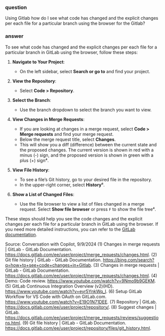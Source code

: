 ### question

Using Gitlab how do I see what code has changed and the explicit changes per each file for a particular branch using the browser for the Gitlab?

### answer

To see what code has changed and the explicit changes per each file for a particular branch in GitLab using the browser, follow these steps:

1. **Navigate to Your Project**:

   - On the left sidebar, select **Search or go to** and find your project.

2. **View the Repository**:

   - Select **Code > Repository**.

3. **Select the Branch**:

   - Use the branch dropdown to select the branch you want to view.

4. **View Changes in Merge Requests**:

   - If you are looking at changes in a merge request, select **Code > Merge requests** and find your merge request.
   - Below the merge request title, select **Changes**.
   - This will show you a diff (difference) between the current state and the proposed changes. The current version is shown in red with a minus (-) sign, and the proposed version is shown in green with a plus (+) sign⁴.

5. **View File History**:

   - To see a file’s Git history, go to your desired file in the repository.
   - In the upper-right corner, select **History**⁶.

6. **Show a List of Changed Files**:
   - Use the file browser to view a list of files changed in a merge request. Select **Show file browser** or press `F` to show the file tree⁴.

These steps should help you see the code changes and the explicit changes per each file for a particular branch in GitLab using the browser. If you need more detailed instructions, you can refer to the [GitLab documentation](^4^).

Source: Conversation with Copilot, 9/9/2024
(1) Changes in merge requests | GitLab - GitLab Documentation. https://docs.gitlab.com/ee/user/project/merge_requests/changes.html.
(2) Git file history | GitLab - GitLab Documentation. https://bing.com/search?q=how+to+see+code+changes+in+Gitlab.
(3) Changes in merge requests | GitLab - GitLab Documentation. https://docs.gitlab.com/ee/user/project/merge_requests/changes.html.
(4) Demo: Code review. https://www.youtube.com/watch?v=9Nmo9b9GEKM.
(5) GitLab Continuous Integration Overview (v2)(HD). https://www.youtube.com/watch?v=eyr5YnkWq_I.
(6) Setup GitLab Workflow for VS Code with OAuth on GitLab.com. https://www.youtube.com/watch?v=E19O1N71DEE.
(7) Repository | GitLab. https://docs.gitlab.com/ee/user/project/repository/.
(8) Suggest changes | GitLab. https://docs.gitlab.com/ee/user/project/merge_requests/reviews/suggestions.html.
(9) Git file history | GitLab - GitLab Documentation. https://docs.gitlab.com/ee/user/project/repository/files/git_history.html.
